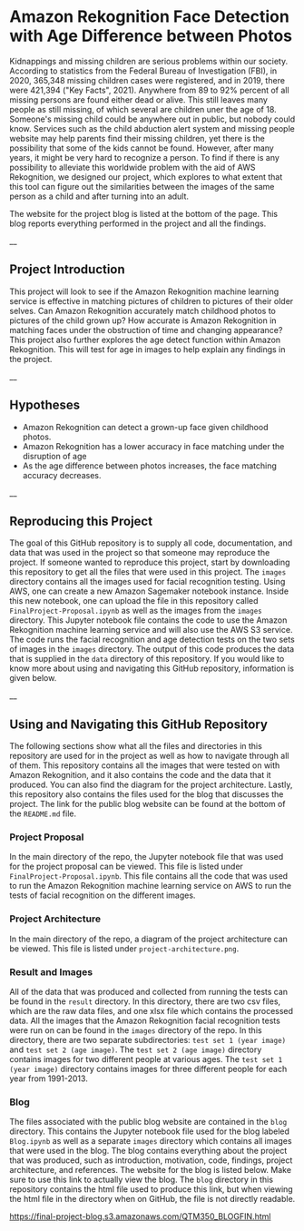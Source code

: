 # Amazon Rekognition Face Detection with Age Difference between Photos  

  Kidnappings and missing children are serious problems within our society. According to statistics from the Federal Bureau of Investigation (FBI), in 2020, 365,348 missing children cases were registered, and in 2019, there were 421,394 ("Key Facts", 2021). Anywhere from 89 to 92% percent of all missing persons are found either dead or alive. This still leaves many people as still missing, of which several are children uner the age of 18. Someone's missing child could be anywhere out in public, but nobody could know. Services such as the child abduction alert system and missing people website may help parents find their missing children, yet there is the possibility that some of the kids cannot be found. However, after many years, it might be very hard to recognize a person. To find if there is any possibility to alleviate this worldwide problem with the aid of AWS Rekognition, we designed our project, which explores to what extent that this tool can figure out the similarities between the images of the same person as a child and after turning into an adult.  
  
  The website for the project blog is listed at the bottom of the page. This blog reports everything performed in the project and all the findings.
  
__
 
## Project Introduction
  This project will look to see if the Amazon Rekognition machine learning service is effective in matching pictures of children to pictures of their older selves. Can Amazon Rekognition accurately match childhood photos to pictures of the child grown up? How accurate is Amazon Rekognition in matching faces under the obstruction of time and changing appearance?
  This project also further explores the age detect function within Amazon Rekognition. This will test for age in images to help explain any findings in the project.

__

## Hypotheses
  * Amazon Rekognition can detect a grown-up face given childhood photos.
  * Amazon Rekognition has a lower accuracy in face matching under the disruption of age
  * As the age difference between photos increases, the face matching accuracy decreases. 

__

## Reproducing this Project
  The goal of this GitHub repository is to supply all code, documentation, and data that was used in the project so that someone may reproduce the project. If someone wanted to reproduce this project, start by downloading this repository to get all the files that were used in this project. The `images` directory contains all the images used for facial recognition testing. Using AWS, one can create a new Amazon Sagemaker notebook instance. Inside this new notebook, one can upload the file in this repository called `FinalProject-Proposal.ipynb` as well as the images from the `images` directory. This Jupyter notebook file contains the code to use the Amazon Rekognition machine learning service and will also use the AWS S3 service. The code runs the facial recognition and age detection tests on the two sets of images in the `images` directory. The output of this code produces the data that is supplied in the `data` directory of this repository. If you would like to know more about using and navigating this GitHub repository, information is given below.
  
__

## Using and Navigating this GitHub Repository
  The following sections show what all the files and directories in this repository are used for in the project as well as how to navigate through all of them. This repository contains all the images that were tested on with Amazon Rekognition, and it also contains the code and the data that it produced. You can also find the diagram for the project architecture. Lastly, this repository also contains the files used for the blog that discusses the project. The link for the public blog website can be found at the bottom of the `README.md` file.
  
### Project Proposal
  In the main directory of the repo, the Jupyter notebook file that was used for the project proposal can be viewed. This file is listed under `FinalProject-Proposal.ipynb`. This file contains all the code that was used to run the Amazon Rekognition machine learning service on AWS to run the tests of facial recognition on the different images.
  
### Project Architecture
  In the main directory of the repo, a diagram of the project architecture can be viewed. This file is listed under `project-architecture.png`.
  
### Result and Images
  All of the data that was produced and collected from running the tests can be found in the `result` directory. In this directory, there are two csv files, which are the raw data files, and one xlsx file which contains the processed data. All the images that the Amazon Rekognition facial recognition tests were run on can be found in the `images` directory of the repo. In this directory, there are two separate subdirectories: `test set 1 (year image)` and `test set 2 (age image)`. The `test set 2 (age image)` directory contains images for two different people at various ages. The `test set 1 (year image)` directory contains images for three different people for each year from 1991-2013. 

### Blog  
  The files associated with the public blog website are contained in the `blog` directory. This contains the Jupyter notebook file used for the blog labeled `Blog.ipynb` as well as a separate `images` directory which contains all images that were used in the blog. The blog contains everything about the project that was produced, such as introduction, motivation, code, findings, project architecture, and references. The website for the blog is listed below. Make sure to use this link to actually view the blog. The `blog` directory in this repository contains the html file used to produce this link, but when viewing the html file in the directory when on GitHub, the file is not directly readable.  
  
https://final-project-blog.s3.amazonaws.com/QTM350_BLOGFIN.html
